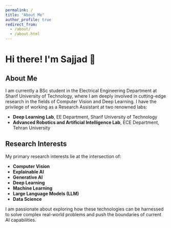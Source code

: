 ```yaml
---
permalink: /
title: "About Me"
author_profile: true
redirect_from: 
  - /about/
  - /about.html
---
```


# Hi there! I'm Sajjad 👋

## About Me

I am currently a BSc student in the Electrical Engineering Department at Sharif University of Technology, where I am deeply involved in cutting-edge research in the fields of Computer Vision and Deep Learning. I have the privilege of working as a Research Assistant at two renowned labs:

- **Deep Learning Lab**, EE Department, Sharif University of Technology
- **Advanced Robotics and Artificial Intelligence Lab**, ECE Department, Tehran University

## Research Interests

My primary research interests lie at the intersection of:

- **Computer Vision**
- **Explainable AI**
- **Generative AI**
- **Deep Learning**
- **Machine Learning**
- **Large Language Models (LLM)**
- **Data Science**

I am passionate about exploring how these technologies can be harnessed to solve complex real-world problems and push the boundaries of current AI capabilities.





